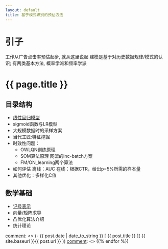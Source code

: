 ```yaml
---
layout: default
title: 基于模式识别的预估方法
---
```


# 引子
工作从广告点击率预估起步, 就从这里说起
建模是基于对历史数据规律/模式的认识; 有两类基本方法, 概率学派和频率学派

# {{ page.title }}
## 目录结构
- [线性回归模型](https://linearhinos.github.io/fupr/2017/11/25/linear-regression.html)
- sigmoid函数与LR模型
- 大规模数据时的采样方案
- 当代工匠:特征挖掘
- 时效性问题：
    - OWLQN训练原理
    - SOM算法原理 网盟的inc-batch方案
    - FM/ON_learning两个算法
- 如何评估
    离线：AUC
    在线：根据CTR，给出p=5%所需的样本量
- 其他优化：多样化C值

## 数学基础
- [记号表示](https://linearhinos.github.io/fupr/2017/11/23/notation.html)
- 向量/矩阵求导
- 凸优化算法介绍
- 统计理论


[comment]: <> ({% for post in site.posts %})
[comment]: <> (- {{ post.date | date_to_string }} [ {{ post.title }} ]( {{ site.baseurl }}{{ post.url }} ))
[comment]: <> ({% endfor %})
